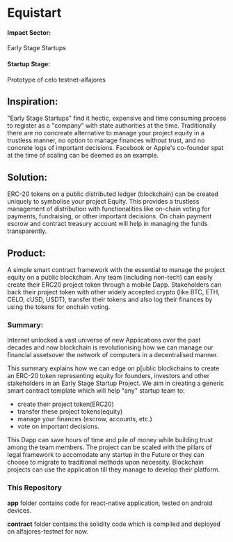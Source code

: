 # Equistart

#### Impact Sector: 
Early Stage Startups

#### Startup Stage:
Prototype of celo testnet-alfajores

## Inspiration:
"Early Stage Startups" find it hectic, expensive and time consuming process to register as a "company" with state authorities at the time.
Traditionally there are no concreate alternative to manage your project equity in a trustless manner, no option to manage finances without trust, and no concrete logs of important decisions.
Facebook or Apple's co-founder spat at the time of scaling can be deemed as an example.

## Solution:
ERC-20 tokens on a public distributed ledger (blockchain) can be created uniquely to symbolise your project Equity. 
This provides a trustless management of distribution with functionalities like on-chain voting for payments, fundraising, or other important decisions.
On chain payment escrow and contract treasury account will help in managing the funds transparently.

## Product:
A simple smart contract framework with the essential to manage the project equity on a public blockchain. 
Any team (including non-tech) can easily create their ERC20 project token through a mobile Dapp.
Stakeholders can back their project token with other widely accepted crypto (like BTC, ETH, CELO, cUSD, USDT), 
transfer their tokens and also log their finances by using the tokens for onchain voting.


### Summary:
Internet unlocked a vast universe of new Applications over the past decades and now blockchain is 
revolutionising how we can manage our financial assetsover the network of computers in a decentralised manner.

This summary explains how we can edge on p[ublic blockchains to create an ERC-20 token representing equity for founders, 
investors and other stakeholders in an Early Stage Startup Project. We aim in creating a generic smart contract template 
which will help "any" startup team to:
- create their project token(ERC20)
- transfer these project tokens(equity)
- manage your finances (escrow, accounts, etc.)
- vote on important decisions.

This Dapp can save hours of time and pile of money while building trust among the team members.
The project can be scaled with the pillars of legal framework to accomodate any startup in the Future or they can choose to migrate
to traditional methods upon necessity. Blockchain projects can use the application till they manage to develop their platform.


### This Repository
**app** folder contains code for react-native application, tested on android devices.

**contract** folder contains the solidity code which is compiled and deployed on alfajores-testnet for now.






